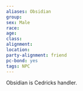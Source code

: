 ```yaml
---
aliases: Obsidian
group: 
sex: Male
race: 
age: 
class:
alignment:
location: 
party-alignment: friend
pc-bond: yes
tags: NPC
---
```


Obsidian is Cedricks handler. 